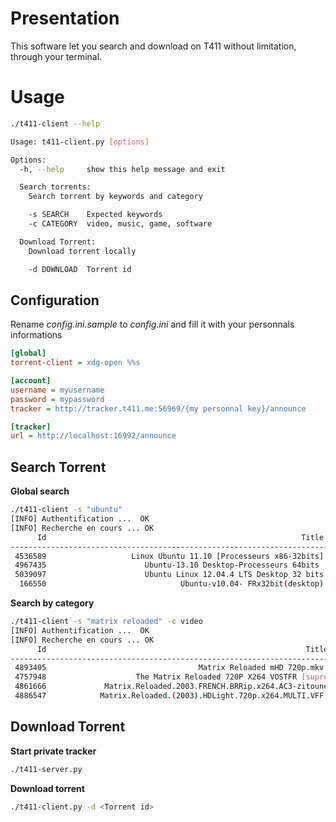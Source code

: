 Presentation
=========

This software let you search and download on T411 without limitation, through your terminal.

Usage
=====

```sh
./t411-client --help

Usage: t411-client.py [options]

Options:
  -h, --help     show this help message and exit

  Search torrents:
    Search torrent by keywords and category

    -s SEARCH    Expected keywords
    -c CATEGORY  video, music, game, software

  Download Torrent:
    Download torrent locally

    -d DOWNLOAD  Torrent id

```

Configuration
--------
Rename *config.ini.sample* to *config.ini* and fill it with your personnals informations
```ini
[global]
torrent-client = xdg-open %%s

[account]
username = myusername
password = mypassword
tracker = http://tracker.t411.me:56969/{my personnal key}/announce

[tracker] 
url = http://localhost:16992/announce
```

Search Torrent
-----------

**Global search**

```sh
./t411-client -s "ubuntu"
[INFO] Authentification ...  OK
[INFO] Recherche en cours ... OK
      Id                                                         Title  Seeders   Size
-------------------------------------------------------------------------------------------
 4536589                   Linux Ubuntu 11.10 [Processeurs x86-32bits]       48   655.0 MB
 4967435                      Ubuntu-13.10 Desktop-Processeurs 64bits        47   883.0 MB
 5039097                      Ubuntu Linux 12.04.4 LTS Desktop 32 bits       18   731.0 MB
  166550                              Ubuntu-v10.04- FRx32bit(desktop)        3   699.4 MB
```

**Search by category**
```sh
./t411-client -s "matrix reloaded" -c video 
[INFO] Authentification ...  OK
[INFO] Recherche en cours ... OK
      Id                                                          Title  Seeders   Size
--------------------------------------------------------------------------------------------
 4893405                                  Matrix Reloaded mHD 720p.mkv        74   993.1 MB
 4757948                    The Matrix Reloaded 720P X264 VOSTFR [suprex]       32   1.6 GB
 4861666             Matrix.Reloaded.2003.FRENCH.BRRip.x264.AC3-zitoune69       12   2.1 GB
 4886547            Matrix.Reloaded.(2003).HDLight.720p.x264.MULTI.VFF.VO       31   2.2 GB

```

Download Torrent
------------
**Start private tracker**
```sh
./t411-server.py 
```
**Download torrent**
```sh
./t411-client.py -d <Torrent id> 
```
